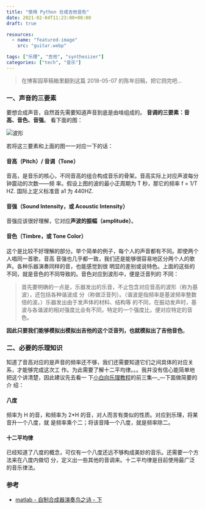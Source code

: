 ```yaml
---
title: "使用 Python 合成吉他音色"
date: 2021-02-04T11:23:00+08:00
draft: true

resources:
  - name: "featured-image"
    src: "guitar.webp"

tags: ["乐理", "吉他", "synthesizer"]
categories: ["tech", "音乐"]
---
```


> 在博客园草稿箱里翻到这篇 2018-05-07 的陈年旧稿，把它鸽完吧...

### 一、声音的三要素

要想合成声音，自然首先需要知道声音到底是由啥组成的。 **音调的三要素：音高、音色、音强**。
看下面的图：

![波形](/images/guitar-synthesizer/968138-20180507213043627-1481688349.gif)

若将这三要素和上面的图一一对应一下的话：

#### 音高（Pitch）/ 音调（Tone）

音高，是音乐的核心，不同音高的组合构成音乐的骨架。音高实际上对应声波每分钟震动的次数——频
率。假设上图的波的最小正周期为 T 秒，那它的频率 f = 1/T HZ. 国际上定义标准音 a1 为 440HZ.

#### 音强（Sound Intensity，或 Acoustic Intensity）

音强应该很好理解，它对应**声波的振幅（amplitude）**。

#### 音色（Timbre，或 Tone Color）

这个是比较不好理解的部分。举个简单的例子，每个人的声音都有不同。即使两个人唱同一首歌，音高
音强也几乎都一致，我们还是能够很容易地区分两个人的歌声。各种乐器演奏同样的音，也能感觉到很
明显的差别或说特色。上面的这些的不同，就是音色的不同导致的。音色对应到波形中，便是泛音列的
不同：

> 首先要明确的一点是，乐器发出的乐音，不止包含对应音高的波形（称为基波），还包括各种谐波成
> 分（称做泛音列）。（谐波是指频率是基波频率整数倍的波。）乐器发出由于发声体的材料、结构等
> 的不同，在振动发声时，基波与各谐波的相对强度比会有不同，特定的一个强度比，便对应特定的音
> 色。

**因此只要我们能够模拟出模拟出吉他的这个泛音列，也就模拟出了吉他音色**。

### 二、必要的乐理知识

知道了音高对应的是声音的频率还不够，我们还需要知道它们之间具体的对应关系，才能够完成这次工
作。为此需要了解十二平均律。。。我并没有信心能简单地把这个讲清楚，因此建议先去看一
下[小白向乐理教程](https://www.bilibili.com/video/av4500081/)的前三集—\_—下面做简要的介
绍：

#### 八度

频率为 H 的音，和频率为 2\*H 的音，对人而言有类似的性质。对应到乐理，将某音升一个八度，就
是频率乘个二；将该音降一个八度，就是频率除二。

#### 十二平均律

已经知道了八度的概念，可仅有一个八度还远不够构成美妙的音乐。还需要一个方法来在八度内做切
分，定义出一些其他的音调来。十二平均律是目前使用最广泛的音乐律法。

### 参考

- [matlab - 自制合成器演奏鸟之诗 - 下](https://www.bilibili.com/video/av2558198)

